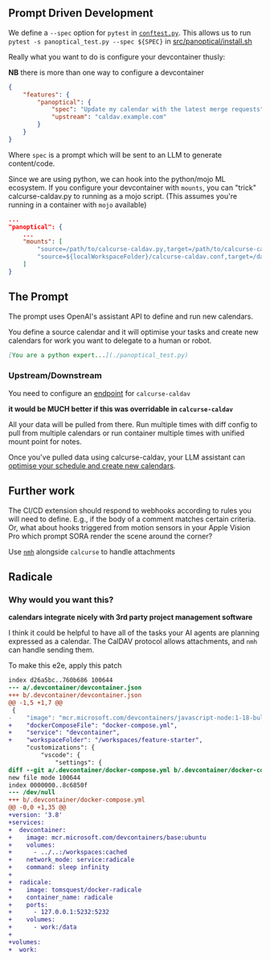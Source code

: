 ## Prompt Driven Development

We define a `--spec` option for `pytest` in [`conftest.py`](./conftest.py). This allows us to run `pytest -s panoptical_test.py --spec ${SPEC}` in [src/panoptical/install.sh](./src/panoptical/install.sh)


Really what you want to do is configure your devcontainer thusly:

__NB__ there is more than one way to configure a devcontainer

```json
{
    "features": {
        "panoptical": {
            "spec": "Update my calendar with the latest merge requests",
            "upstream": "caldav.example.com"
        }
    }
}
```

Where `spec` is a prompt which will be sent to an LLM to generate content/code.

Since we are using python, we can hook into the python/mojo ML ecosystem. If you configure your devcontainer with `mounts`, you can "trick" calcurse-caldav.py to running as a mojo script. (This assumes you're running in a container with `mojo` available)

```json
...
"panoptical": {
    ...
    "mounts": [
        "source=/path/to/calcurse-caldav.py,target=/path/to/calcurse-caldav.mojo,type=bind,consistency=cached",
        "source=${localWorkspaceFolder}/calcurse-caldav.conf,target=/data,type=bind,consistency=cached"
    ]
}
```

## The Prompt

The prompt uses OpenAI's assistant API to define and run new calendars.

You define a source calendar and it will optimise your tasks and create new calendars for work you want to delegate to a human or robot.

```markdown
[You are a python expert...](./panoptical_test.py)
```

### Upstream/Downstream

You need to configure an [endpoint](https://gitlab.com/public-rant/feature-starter/-/blob/main/test/panoptical/config.sample?ref_type=heads#L16-20) for `calcurse-caldav`

__it would be MUCH better if this was overridable in `calcurse-caldav`__

All your data will be pulled from there. Run multiple times with diff config to pull from multiple calendars or run container multiple times with unified mount point for notes.

Once you've pulled data using calcurse-caldav, your LLM assistant can [optimise your schedule and create new calendars](./panoptical_test.py).


## Further work

The CI/CD extension should respond to webhooks according to rules you will need to define. E.g., if the body of a comment matches certain criteria. Or, what about hooks triggered from motion sensors in your Apple Vision Pro which prompt SORA render the scene around the corner?

Use [`nmh`](https://www.mhonarc.org/archive/html/nmh-workers/2014-07/msg00157.html) alongside `calcurse` to handle attachments


## Radicale

### Why would you want this?

__calendars integrate nicely with 3rd party project management software__

I think it could be helpful to have all of the tasks your AI agents are planning expressed as a calendar. The CalDAV protocol allows attachments, and `nmh` can handle sending them.

To make this e2e, apply this patch

```diff
index d26a5bc..760b686 100644
--- a/.devcontainer/devcontainer.json
+++ b/.devcontainer/devcontainer.json
@@ -1,5 +1,7 @@
 {
-    "image": "mcr.microsoft.com/devcontainers/javascript-node:1-18-bullseye",
+    "dockerComposeFile": "docker-compose.yml",
+    "service": "devcontainer",
+    "workspaceFolder": "/workspaces/feature-starter",
     "customizations": {
         "vscode": {
             "settings": {
diff --git a/.devcontainer/docker-compose.yml b/.devcontainer/docker-compose.yml
new file mode 100644
index 0000000..8c6850f
--- /dev/null
+++ b/.devcontainer/docker-compose.yml
@@ -0,0 +1,35 @@
+version: '3.8'
+services:
+  devcontainer:
+    image: mcr.microsoft.com/devcontainers/base:ubuntu
+    volumes:
+      - ../..:/workspaces:cached
+    network_mode: service:radicale
+    command: sleep infinity
+
+  radicale:
+    image: tomsquest/docker-radicale
+    container_name: radicale
+    ports:
+      - 127.0.0.1:5232:5232
+    volumes:
+      - work:/data
+
+volumes:
+  work:
```
